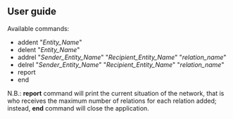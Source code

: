 ## User guide

Available commands:

* addent "*Entity_Name*"
* delent "*Entity_Name*"
* addrel "*Sender_Entity_Name*" "*Recipient_Entity_Name*" "*relation_name*"
* delrel "*Sender_Entity_Name*" "*Recipient_Entity_Name*" "*relation_name*"
* report 
* end

N.B.: **report** command will print the current situation of the network, that is who receives the maximum number of relations for each relation added; instead, **end** command will close the application.
